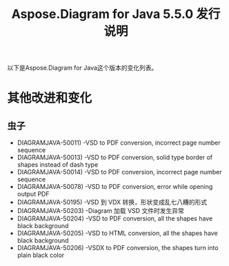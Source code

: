 ﻿---
title: Aspose.Diagram for Java 5.5.0 发行说明
type: docs
weight: 50
url: /zh/java/aspose-diagram-for-java-5-5-0-release-notes/
---
以下是Aspose.Diagram for Java这个版本的变化列表。
# **其他改进和变化**
## **虫子**
- DIAGRAMJAVA-50011) -VSD to PDF conversion, incorrect page number sequence
- DIAGRAMJAVA-50013) -VSD to PDF conversion, solid type border of shapes instead of dash type
- DIAGRAMJAVA-50014) -VSD to PDF conversion, incorrect page number sequence
- DIAGRAMJAVA-50078) -VSD to PDF conversion, error while opening output PDF
- DIAGRAMJAVA-50195) -VSD 到 VDX 转换，形状变成乱七八糟的形式
- DIAGRAMJAVA-50203) -Diagram 加载 VSD 文件时发生异常
- DIAGRAMJAVA-50204) -VSD to PDF conversion, all the shapes have black background
- DIAGRAMJAVA-50205) -VSD to HTML conversion, all the shapes have black background
- DIAGRAMJAVA-50206) -VSDX to PDF conversion, the shapes turn into plain black color
